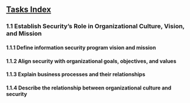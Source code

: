 [Tasks Index](index.md)
---
### 1.1	Establish Security’s Role in Organizational Culture, Vision, and Mission

#### 1.1.1 Define information security program vision and mission

#### 1.1.2 Align security with organizational goals, objectives, and values

#### 1.1.3 Explain business processes and their relationships

#### 1.1.4 Describe the relationship between organizational culture and security
